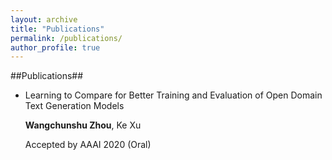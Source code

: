 ```yaml
---
layout: archive
title: "Publications"
permalink: /publications/
author_profile: true
---
```


##Publications##
* Learning to Compare for Better Training and Evaluation of Open Domain Text Generation Models

  **Wangchunshu Zhou**, Ke Xu
  
  Accepted by AAAI 2020 (Oral)
